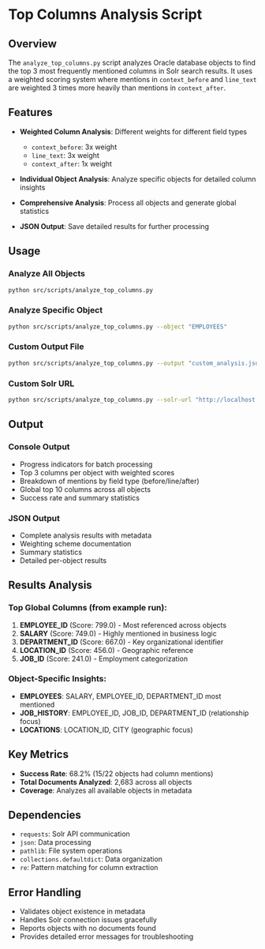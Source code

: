 # Top Columns Analysis Script

## Overview

The `analyze_top_columns.py` script analyzes Oracle database objects to find the top 3 most frequently mentioned columns in Solr search results. It uses a weighted scoring system where mentions in `context_before` and `line_text` are weighted 3 times more heavily than mentions in `context_after`.

## Features

- **Weighted Column Analysis**: Different weights for different field types
  - `context_before`: 3x weight
  - `line_text`: 3x weight  
  - `context_after`: 1x weight

- **Individual Object Analysis**: Analyze specific objects for detailed column insights

- **Comprehensive Analysis**: Process all objects and generate global statistics

- **JSON Output**: Save detailed results for further processing

## Usage

### Analyze All Objects
```bash
python src/scripts/analyze_top_columns.py
```

### Analyze Specific Object
```bash
python src/scripts/analyze_top_columns.py --object "EMPLOYEES"
```

### Custom Output File
```bash
python src/scripts/analyze_top_columns.py --output "custom_analysis.json"
```

### Custom Solr URL
```bash
python src/scripts/analyze_top_columns.py --solr-url "http://localhost:8983/solr/custom_core"
```

## Output

### Console Output
- Progress indicators for batch processing
- Top 3 columns per object with weighted scores
- Breakdown of mentions by field type (before/line/after)
- Global top 10 columns across all objects
- Success rate and summary statistics

### JSON Output
- Complete analysis results with metadata
- Weighting scheme documentation
- Summary statistics
- Detailed per-object results

## Results Analysis

### Top Global Columns (from example run):
1. **EMPLOYEE_ID** (Score: 799.0) - Most referenced across objects
2. **SALARY** (Score: 749.0) - Highly mentioned in business logic
3. **DEPARTMENT_ID** (Score: 667.0) - Key organizational identifier
4. **LOCATION_ID** (Score: 456.0) - Geographic reference
5. **JOB_ID** (Score: 241.0) - Employment categorization

### Object-Specific Insights:
- **EMPLOYEES**: SALARY, EMPLOYEE_ID, DEPARTMENT_ID most mentioned
- **JOB_HISTORY**: EMPLOYEE_ID, JOB_ID, DEPARTMENT_ID (relationship focus)
- **LOCATIONS**: LOCATION_ID, CITY (geographic focus)

## Key Metrics

- **Success Rate**: 68.2% (15/22 objects had column mentions)
- **Total Documents Analyzed**: 2,683 across all objects
- **Coverage**: Analyzes all available objects in metadata

## Dependencies

- `requests`: Solr API communication
- `json`: Data processing
- `pathlib`: File system operations
- `collections.defaultdict`: Data organization
- `re`: Pattern matching for column extraction

## Error Handling

- Validates object existence in metadata
- Handles Solr connection issues gracefully
- Reports objects with no documents found
- Provides detailed error messages for troubleshooting
